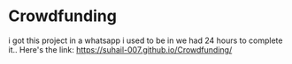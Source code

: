 # Crowdfunding 
i got this project in a whatsapp i used to be in 
we had 24 hours to complete it..
Here's the link: https://suhail-007.github.io/Crowdfunding/
